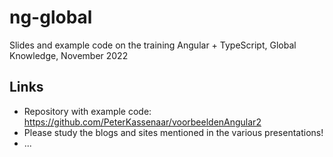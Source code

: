 # ng-global
Slides and example code on the training Angular + TypeScript, Global Knowledge, November 2022

## Links
- Repository with example code: https://github.com/PeterKassenaar/voorbeeldenAngular2
- Please study the blogs and sites mentioned in the various presentations!
- ...

